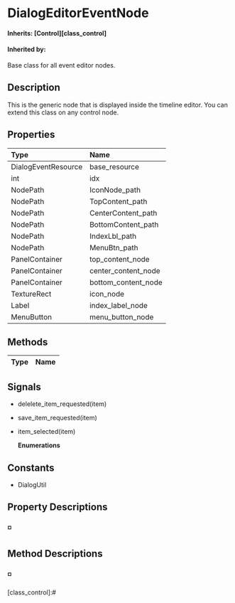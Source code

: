 # DialogEditorEventNode

#### **Inherits:** \[Control\]\[class\_control\]

#### **Inherited by:** 

Base class for all event editor nodes.

## Description

This is the generic node that is displayed inside the timeline editor. You can extend this class on any control node.

## Properties

| Type | Name |
| :--- | :--- |
| DialogEventResource | base\_resource |
| int | idx |
| NodePath | IconNode\_path |
| NodePath | TopContent\_path |
| NodePath | CenterContent\_path |
| NodePath | BottomContent\_path |
| NodePath | IndexLbl\_path |
| NodePath | MenuBtn\_path |
| PanelContainer | top\_content\_node |
| PanelContainer | center\_content\_node |
| PanelContainer | bottom\_content\_node |
| TextureRect | icon\_node |
| Label | index\_label\_node |
| MenuButton | menu\_button\_node |

## Methods

| Type | Name |
| :--- | :--- |


## Signals

* delelete\_item\_requested\(item\)
* save\_item\_requested\(item\)
* item\_selected\(item\)

  **Enumerations**

## Constants

* DialogUtil

## Property Descriptions

### ◽

## Method Descriptions

### ◽

\[class\_control\]:\#

